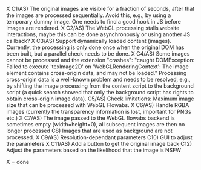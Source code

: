 X C1/AS) The original images are visible for a fraction of seconds, after that the images are processed sequentially. Avoid this, e.g., by using a temporary dummy image. One needs to find a good hook in JS before images are rendered.
X C2/AS) The WebGL processing stalls website interactions, maybe this can be done asynchronously or using another JS callback?
X C3/AS) Support dynamically loaded content (images). Currently, the processing is only done once when the original DOM has been built, but a parallel check needs to be done.
X C4/AS) Some images cannot be processed and the extension "crashes": "caught DOMException: Failed to execute 'texImage2D' on 'WebGLRenderingContext': The image element contains cross-origin data, and may not be loaded." Processing cross-origin data is a well-known problem and needs to be resolved, e.g., by shifting the image processing from the content script to the background script (a quick search showed that only the background script has rights to obtain cross-origin image data).
C5/AS) Check limitations: Maximum image size that can be processed with WebGL Flowabs.
X C6/AS) Handle RGBA images (currently the transparency information is lost, important for PNGs etc.)
X C7/AS) The image passed to the WebGL flowabs backend is sometimes empty (width=height=0), all subsequent images are then no longer processed
C8) Images that are used as background are not processed.
X C9/AS) Resolution-dependant parameters
C10) GUI to adjust the parameters
X C11/AS) Add a button to get the original image back
C12) Adjust the parameters based on the likelihood that the image is NSFW

X = done
